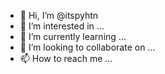 - 👋 Hi, I’m @itspyhtn
- 👀 I’m interested in ...
- 🌱 I’m currently learning ...
- 💞️ I’m looking to collaborate on ...
- 📫 How to reach me ...

<!---
itspyhtn/itspyhtn is a ✨ special ✨ repository because its `README.md` (this file) appears on your GitHub profile.
You can click the Preview link to take a look at your changes.
--->
